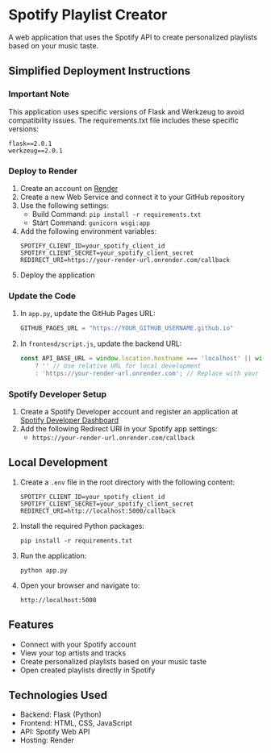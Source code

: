 # Spotify Playlist Creator

A web application that uses the Spotify API to create personalized playlists based on your music taste.

## Simplified Deployment Instructions

### Important Note

This application uses specific versions of Flask and Werkzeug to avoid compatibility issues. The requirements.txt file includes these specific versions:

```
flask==2.0.1
werkzeug==2.0.1
```

### Deploy to Render

1. Create an account on [Render](https://render.com/)
2. Create a new Web Service and connect it to your GitHub repository
3. Use the following settings:
   - Build Command: `pip install -r requirements.txt`
   - Start Command: `gunicorn wsgi:app`
4. Add the following environment variables:
   ```
   SPOTIFY_CLIENT_ID=your_spotify_client_id
   SPOTIFY_CLIENT_SECRET=your_spotify_client_secret
   REDIRECT_URI=https://your-render-url.onrender.com/callback
   ```
5. Deploy the application

### Update the Code

1. In `app.py`, update the GitHub Pages URL:
   ```python
   GITHUB_PAGES_URL = "https://YOUR_GITHUB_USERNAME.github.io"
   ```

2. In `frontend/script.js`, update the backend URL:
   ```javascript
   const API_BASE_URL = window.location.hostname === 'localhost' || window.location.hostname === '127.0.0.1'
       ? '' // Use relative URL for local development
       : 'https://your-render-url.onrender.com'; // Replace with your Render URL
   ```

### Spotify Developer Setup

1. Create a Spotify Developer account and register an application at [Spotify Developer Dashboard](https://developer.spotify.com/dashboard/)
2. Add the following Redirect URI in your Spotify app settings:
   - `https://your-render-url.onrender.com/callback`

## Local Development

1. Create a `.env` file in the root directory with the following content:
   ```
   SPOTIFY_CLIENT_ID=your_spotify_client_id
   SPOTIFY_CLIENT_SECRET=your_spotify_client_secret
   REDIRECT_URI=http://localhost:5000/callback
   ```

2. Install the required Python packages:
   ```
   pip install -r requirements.txt
   ```

3. Run the application:
   ```
   python app.py
   ```

4. Open your browser and navigate to:
   ```
   http://localhost:5000
   ```

## Features

- Connect with your Spotify account
- View your top artists and tracks
- Create personalized playlists based on your music taste
- Open created playlists directly in Spotify

## Technologies Used

- Backend: Flask (Python)
- Frontend: HTML, CSS, JavaScript
- API: Spotify Web API
- Hosting: Render
